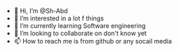 - 👋 Hi, I’m @Sh-Abd
- 👀 I’m interested in a lot f things 
- 🌱 I’m currently learning Software engineering 
- 💞️ I’m looking to collaborate on don't know yet
- 📫 How to reach me is from github or any socail media 

<!---
Sh-Abd/Sh-Abd is a ✨ special ✨ repository because its `README.md` (this file) appears on your GitHub profile.
You can click the Preview link to take a look at your changes.
--->
